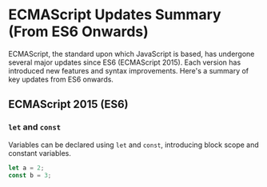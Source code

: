 # ECMAScript Updates Summary (From ES6 Onwards)

ECMAScript, the standard upon which JavaScript is based, has undergone several major updates since ES6 (ECMAScript 2015). Each version has introduced new features and syntax improvements. Here's a summary of key updates from ES6 onwards.

## ECMAScript 2015 (ES6)

### `let` and `const`
Variables can be declared using `let` and `const`, introducing block scope and constant variables.

```javascript
let a = 2;
const b = 3;

